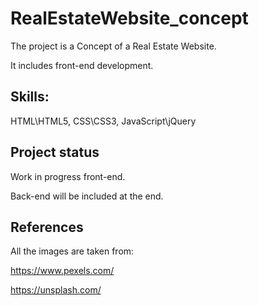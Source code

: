 # RealEstateWebsite_concept
The project is a Concept of a Real Estate Website. 

It includes front-end development.

## Skills:

HTML\HTML5,
CSS\CSS3,
JavaScript\jQuery

## Project status
Work in progress front-end.

Back-end will be included at the end.

## References 

All the images are taken from:

https://www.pexels.com/

https://unsplash.com/